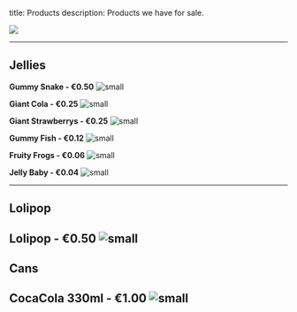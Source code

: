 title: Products
description: Products we have for sale.

![](https://fontmeme.com/permalink/211008/f09b2ca814ef60f36293fb801009c0c2.png)

---
## Jellies

**Gummy Snake - €0.50**
![small](https://ptpimg.me/q1vqkl.jpg)

**Giant Cola - €0.25**
![small](https://www.sweetco.ie/image/cache/catalog/sweetco/product/haribo/haribo-cola-bottles-116-1000x1000.jpg)

**Giant Strawberrys - €0.25**
![small](https://ik.imagekit.io/pimberly/595e406f0f15f30010780448/tr:w-1000,h-1000,cm-pad_resize/6f465127/611ce0a9423ec074d00001e4/HB92617_01.jpg?product_name=Haribo-Giant-Strawbs-100-Sweet-Drum-9547.jpg)

**Gummy Fish - €0.12**
![small](https://www.sweetco.ie/image/cache/catalog/sweetco/product/haribo/haribo-freaky-fish-112-1000x1000.jpg)

**Fruity Frogs  - €0.06**
![small](https://www.sweetco.ie/image/cache/catalog/sweetco/product/haribo/haribo-fruity-frogs-960g-sweet-tub-736-1000x1000.jpg)

**Jelly Baby - €0.04**
![small](https://www.planetcandy.ie/image/cache/data/Jellies/Haribo%20Jelly%20Babies-500x500.png)

---
## Lolipop

**Lolipop - €0.50**
![small](https://www.planetcandy.ie/image/cache/catalog/Lollipops/caffreys-natural-pop-200-pieces-800x800.jpg)
---
## Cans

**CocaCola 330ml - €1.00**
![small](https://media.istockphoto.com/photos/classic-cocacola-can-picture-id465133878?k=20&m=465133878&s=612x612&w=0&h=vgcvEz4ts5WZQOhKMaKon8mIQVbr20-JhP7DKgo_wD0=)
---
